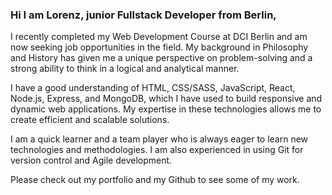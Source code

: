 ### Hi I am Lorenz, junior Fullstack Developer from Berlin, 

I recently completed my Web Development Course at DCI Berlin and am now seeking job opportunities in the field. My background in Philosophy and History has given me a unique perspective on problem-solving and a strong ability to think in a logical and analytical manner.

I have a good understanding of HTML, CSS/SASS, JavaScript, React, Node.js, Express, and MongoDB, which I have used to build responsive and dynamic web applications. My expertise in these technologies allows me to create efficient and scalable solutions.

I am a quick learner and a team player who is always eager to learn new technologies and methodologies. I am also experienced in using Git for version control and Agile development.

Please check out my portfolio and my Github to see some of my work.
